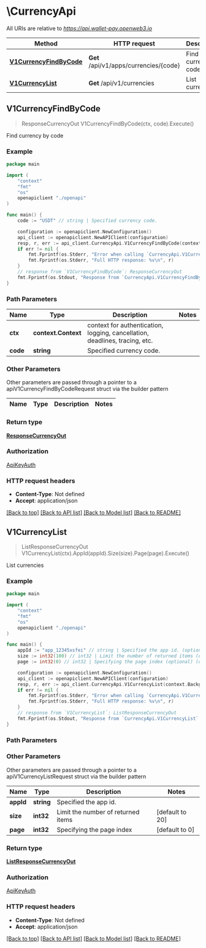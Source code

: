 # \CurrencyApi

All URIs are relative to *https://api.wallet-pay.openweb3.io*

Method | HTTP request | Description
------------- | ------------- | -------------
[**V1CurrencyFindByCode**](CurrencyApi.md#V1CurrencyFindByCode) | **Get** /api/v1/apps/currencies/{code} | Find currency by code
[**V1CurrencyList**](CurrencyApi.md#V1CurrencyList) | **Get** /api/v1/currencies | List currencies



## V1CurrencyFindByCode

> ResponseCurrencyOut V1CurrencyFindByCode(ctx, code).Execute()

Find currency by code



### Example

```go
package main

import (
    "context"
    "fmt"
    "os"
    openapiclient "./openapi"
)

func main() {
    code := "USDT" // string | Specified currency code.

    configuration := openapiclient.NewConfiguration()
    api_client := openapiclient.NewAPIClient(configuration)
    resp, r, err := api_client.CurrencyApi.V1CurrencyFindByCode(context.Background(), code).Execute()
    if err != nil {
        fmt.Fprintf(os.Stderr, "Error when calling `CurrencyApi.V1CurrencyFindByCode``: %v\n", err)
        fmt.Fprintf(os.Stderr, "Full HTTP response: %v\n", r)
    }
    // response from `V1CurrencyFindByCode`: ResponseCurrencyOut
    fmt.Fprintf(os.Stdout, "Response from `CurrencyApi.V1CurrencyFindByCode`: %v\n", resp)
}
```

### Path Parameters


Name | Type | Description  | Notes
------------- | ------------- | ------------- | -------------
**ctx** | **context.Context** | context for authentication, logging, cancellation, deadlines, tracing, etc.
**code** | **string** | Specified currency code. | 

### Other Parameters

Other parameters are passed through a pointer to a apiV1CurrencyFindByCodeRequest struct via the builder pattern


Name | Type | Description  | Notes
------------- | ------------- | ------------- | -------------


### Return type

[**ResponseCurrencyOut**](ResponseCurrencyOut.md)

### Authorization

[ApiKeyAuth](../README.md#ApiKeyAuth)

### HTTP request headers

- **Content-Type**: Not defined
- **Accept**: application/json

[[Back to top]](#) [[Back to API list]](../README.md#documentation-for-api-endpoints)
[[Back to Model list]](../README.md#documentation-for-models)
[[Back to README]](../README.md)


## V1CurrencyList

> ListResponseCurrencyOut V1CurrencyList(ctx).AppId(appId).Size(size).Page(page).Execute()

List currencies



### Example

```go
package main

import (
    "context"
    "fmt"
    "os"
    openapiclient "./openapi"
)

func main() {
    appId := "app_12345xsfei" // string | Specified the app id. (optional)
    size := int32(100) // int32 | Limit the number of returned items (optional) (default to 20)
    page := int32(0) // int32 | Specifying the page index (optional) (default to 0)

    configuration := openapiclient.NewConfiguration()
    api_client := openapiclient.NewAPIClient(configuration)
    resp, r, err := api_client.CurrencyApi.V1CurrencyList(context.Background()).AppId(appId).Size(size).Page(page).Execute()
    if err != nil {
        fmt.Fprintf(os.Stderr, "Error when calling `CurrencyApi.V1CurrencyList``: %v\n", err)
        fmt.Fprintf(os.Stderr, "Full HTTP response: %v\n", r)
    }
    // response from `V1CurrencyList`: ListResponseCurrencyOut
    fmt.Fprintf(os.Stdout, "Response from `CurrencyApi.V1CurrencyList`: %v\n", resp)
}
```

### Path Parameters



### Other Parameters

Other parameters are passed through a pointer to a apiV1CurrencyListRequest struct via the builder pattern


Name | Type | Description  | Notes
------------- | ------------- | ------------- | -------------
 **appId** | **string** | Specified the app id. | 
 **size** | **int32** | Limit the number of returned items | [default to 20]
 **page** | **int32** | Specifying the page index | [default to 0]

### Return type

[**ListResponseCurrencyOut**](ListResponseCurrencyOut.md)

### Authorization

[ApiKeyAuth](../README.md#ApiKeyAuth)

### HTTP request headers

- **Content-Type**: Not defined
- **Accept**: application/json

[[Back to top]](#) [[Back to API list]](../README.md#documentation-for-api-endpoints)
[[Back to Model list]](../README.md#documentation-for-models)
[[Back to README]](../README.md)

